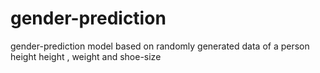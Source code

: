 # gender-prediction
gender-prediction model based on randomly generated data of a person height height , weight and shoe-size
